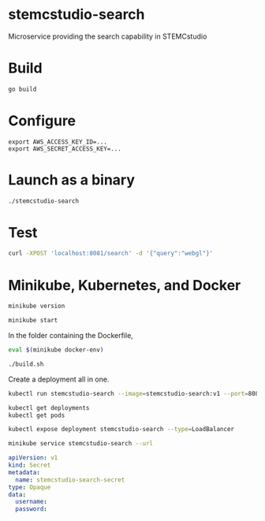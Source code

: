 # stemcstudio-search

Microservice providing the search capability in STEMCstudio

# Build

```bash
go build
```

# Configure

```base
export AWS_ACCESS_KEY_ID=...
export AWS_SECRET_ACCESS_KEY=...
```

# Launch as a binary

```bash
./stemcstudio-search
```

# Test

```bash
curl -XPOST 'localhost:8081/search' -d '{"query":"webgl"}'
```

# Minikube, Kubernetes, and Docker

```bash
minikube version
```

```bash
minikube start
```

In the folder containing the Dockerfile,

```bash
eval $(minikube docker-env)
```

```bash
./build.sh
```

Create a deployment all in one.

```bash
kubectl run stemcstudio-search --image=stemcstudio-search:v1 --port=8081
```

```bash
kubectl get deployments
kubectl get pods
```

```bash
kubectl expose deployment stemcstudio-search --type=LoadBalancer
```

```bash
minikube service stemcstudio-search --url
```

```yaml
apiVersion: v1
kind: Secret
metadata:
  name: stemcstudio-search-secret
type: Opaque
data:
  username:
  password: 
```

